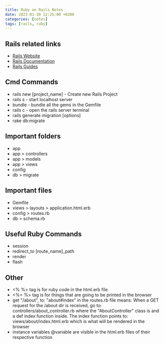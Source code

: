 ```yaml
---
title: Ruby on Rails Notes
date: 2023-01-30 12:25:00 +0200
categories: [notes] 
tags: [rails, ruby]
---
```


## Rails related links

* [Rails Website](https://rubyonrails.org/)
* [Rails Documentation](https://api.rubyonrails.org/)
* [Rails Guides](https://guides.rubyonrails.org/)

## Cmd Commands

* rails new [project_name] - Create new Rails Project
* rails s - start localhost server
* bundle - bundle all the gems in the Gemfile
* rails c - open the rails server terminal
* rails generate migration [options]
* rake db:migrate

## Important folders

* app
* app > controllers
* app > models
* app > views
* config
* db > migrate

## Important files

* Gemfile
* views > layouts > application.html.erb
* config > routes.rb
* db > schema.rb

## Useful Ruby Commands

* session
* redirect_to [route_name]_path
* render
* flash

## Other

* <% %> tag is for ruby code in the html.erb file
* <%= %> tag is for things that are going to be printed in the browser
* get "/about", to: "about#index" in the routes.rb file means: When a GET request for the /about dir is received, go to: controllers/about_controller.rb where the "AboutController" class is and a def index function inside. The index function points to: views/about/index.html.erb which is what will be rendered in the browser
* instance variables @variable are visible in the html.erb files of their respective function
